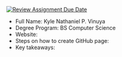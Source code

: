 [![Review Assignment Due Date](https://classroom.github.com/assets/deadline-readme-button-24ddc0f5d75046c5622901739e7c5dd533143b0c8e959d652212380cedb1ea36.svg)](https://classroom.github.com/a/_L9ie6qn)

- Full Name: Kyle Nathaniel P. Vinuya
- Degree Program: BS Computer Science
- Website:
- Steps on how to create GitHub page:
- Key takeaways:
